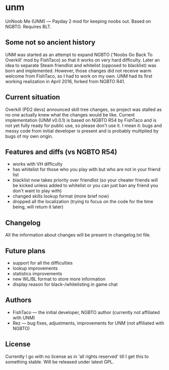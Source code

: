 # unm
UnNoob Me (UNM) — Payday 2 mod for keeping noobs out. Based on NGBTO. Requires BLT.

## Some not so ancient history
UNM was started as an attempt to expand NGBTO ('Noobs Go Back To Overkill' mod by FishTaco) so that it works on very hard difficulty. Later an idea to separate Steam friendlist and whitelist (opposed to blacklist) was born and implemented. However, those changes did not receive warm welcome from FishTaco, so I had to work on my own.
UNM had its first working realization in April 2016, forked from NGBTO R41.

## Current situation
Overkill (PD2 devs) announced skill tree changes, so project was stalled as no one actually knew what the changes would be like. Current implementation (UNM v0.0.1) is based on NGBTO R54 by FishTaco and is not yet fully ready for public use, so please don't use it. I mean it: bugs and messy code from initial developer is present and is probably multiplied by bugs of my own origin.

## Features and diffs (vs NGBTO R54)
* works with VH difficulty
* has whitelist for those who you play with but who are not in your friend list
* blacklist now takes priority over friendlist (so your cheater friends will be kicked unless added to whitelist or you can just ban any friend you don't want to play with)
* changed skills lookup format (more brief now)
* dropped all the localization (trying to focus on the code for the time being, will return it later)

## Changelog
All the information about changes will be present in changelog.txt file.

## Future plans
* support for all the difficulties
* lookup improvements
* statistics improvements
* new WL/BL format to store more information
* display reason for black-/whitelisting in game chat

## Authors
* FishTaco — the initial developer, NGBTO author (currently not affiliated with UNM)
* Rez — bug fixes, adjustments, improvements for UNM (not affiliated with NGBTO)

## License
Currently I go with no license as in 'all rights reserved' till I get this to something stable.
Will be released under latest GPL.
